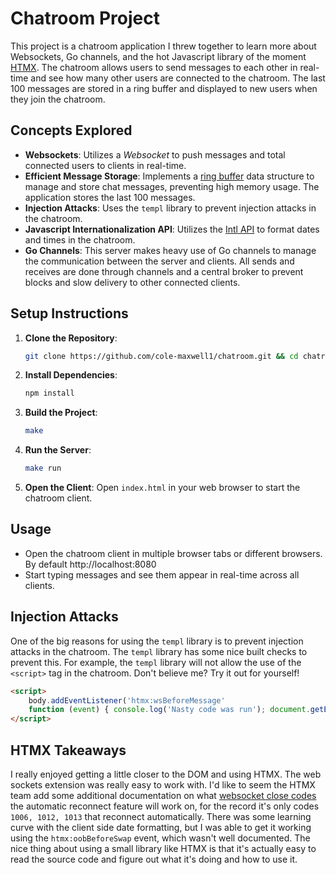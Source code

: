 # Chatroom Project

This project is a chatroom application I threw together to learn more about Websockets, Go channels, and the hot Javascript library of the moment [HTMX](https://htmx.org/). The chatroom allows users to send messages to each other in real-time and see how many other users are connected to the chatroom. The last 100 messages are stored in a ring buffer and displayed to new users when they join the chatroom.

## Concepts Explored

- **Websockets**: Utilizes a *Websocket* to push messages and total connected users to clients in real-time.
- **Efficient Message Storage**: Implements a [ring buffer](https://en.wikipedia.org/wiki/Circular_buffer) data structure to manage and store chat messages, preventing high memory usage. The application stores the last 100 messages.
- **Injection Attacks**: Uses the `templ` library to prevent injection attacks in the chatroom.
- **Javascript Internationalization API**: Utilizes the [Intl API](https://developer.mozilla.org/en-US/docs/Web/JavaScript/Reference/Global_Objects/Intl) to format dates and times in the chatroom.
- **Go Channels**: This server makes heavy use of Go channels to manage the communication between the server and clients. All sends and receives are done through channels and a central broker to prevent blocks and slow delivery to other connected clients.

## Setup Instructions

1. **Clone the Repository**:
    ```sh
    git clone https://github.com/cole-maxwell1/chatroom.git && cd chatroom
    ```

1. **Install Dependencies**:
    ```sh
    npm install
    ```

1. **Build the Project**:
    ```sh
    make
    ```

1. **Run the Server**:
    ```sh
    make run
    ```

1. **Open the Client**:
    Open `index.html` in your web browser to start the chatroom client.

## Usage

- Open the chatroom client in multiple browser tabs or different browsers. By default http://localhost:8080
- Start typing messages and see them appear in real-time across all clients.

## Injection Attacks
One of the big reasons for using the `templ` library is to prevent injection attacks in the chatroom. The `templ` library has some nice built checks to prevent this. For example, the `templ` library will not allow the use of the `<script>` tag in the chatroom. Don't believe me? Try it out for yourself!
```html
<script> 
    body.addEventListener('htmx:wsBeforeMessage'
    function (event) { console.log('Nasty code was run'); document.getElementById('status').innerText = 'Nasty code was run!!!'; }); 
</script>
```

## HTMX Takeaways
I really enjoyed getting a little closer to the DOM and using HTMX. The web sockets extension was really easy to work with. I'd like to seem the HTMX team add some additional documentation on what [websocket close codes](https://developer.mozilla.org/en-US/docs/Web/API/CloseEvent/code) the automatic reconnect feature will work on, for the record it's only codes `1006, 1012, 1013` that reconnect automatically. There was some learning curve with the client side date formatting, but I was able to get it working using the `htmx:oobBeforeSwap` event, which wasn't well documented. The nice thing about using a small library like HTMX is that it's actually easy to read the source code and figure out what it's doing and how to use it.